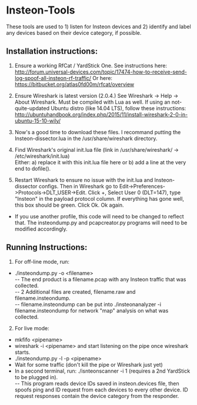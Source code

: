 # Insteon-Tools

These tools are used to 1) listen for Insteon devices and 2) identify and label any devices based on their device category, if possible.

## Installation instructions:
1) Ensure a working RfCat / YardStick One. See instructions here: http://forum.universal-devices.com/topic/17474-how-to-receive-send-log-spoof-all-insteon-rf-traffic/ 
Or here: https://bitbucket.org/atlas0fd00m/rfcat/overview

2) Ensure Wireshark is latest version (2.0.4.) See Wireshark -> Help -> About Wireshark. Must be compiled with Lua as well. If using an not-quite-updated Ubuntu distro (like 14.04 LTS), follow these instructions: http://ubuntuhandbook.org/index.php/2015/11/install-wireshark-2-0-in-ubuntu-15-10-wily/

3) Now's a good time to download these files. I recommand putting the Insteon-dissector.lua in the /usr/share/wireshark directory. 

4) Find Wireshark's original init.lua file (link in /usr/share/wireshark/ -> /etc/wireshark/init.lua)<br> 
   Either: a) replace it with this init.lua file here or b) add a line at the very end to dofile(<path to Insteon-dissector.lua>).<br>
           
5) Restart Wireshark to ensure no issue with the init.lua and Insteon-dissector configs. Then in Wireshark go to  Edit->Preferences->Protocols->DLT_USER->Edit. Click +, Select User 0 (DLT=147), type "Insteon" in the payload protocol column. If everything has gone well, this box should be green. Click Ok. Ok again.<br>
- If you use another profile, this code will need to be changed to reflect that. The insteondump.py and pcapcreator.py       programs will need to be modified accordingly.

## Running Instructions:
1) For off-line mode, run:<br>
- ./insteondump.py -o \<filename\>  <br>
-- The end product is a filename.pcap with any Insteon traffic that was collected.<br>
-- 2 Additional files are created, filename.raw and filename.insteondump. <br>
-- filename.insteondump can be put into ./insteonanalyzer -i filename.insteondump for network "map" analysis on what     was collected.

2) For live mode:<br>
- mkfifo \<pipename\><br>
- wireshark -i \<pipename\> and start listening on the pipe once wireshark starts.<br>
- ./insteondump.py -l -p \<pipename\><br>
- Wait for some traffic (don't kill the pipe or Wireshark just yet)<br>
- In a second terminal, run: ./isnteonscanner -i 1 (requires a 2nd YardStick to be plugged in). <br>
-- This program reads device IDs saved in insteon.devices file, then spoofs ping and ID request from each devices to every other device. ID request responses contain the device category from the responder.

